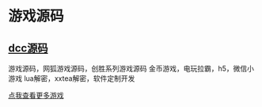 # 游戏源码
## [dcc源码](https://source.cddcc.org)
游戏源码，网狐游戏源码，创胜系列游戏源码
金币游戏，电玩拉霸，h5，微信小游戏
lua解密，xxtea解密，软件定制开发

[点我查看更多游戏](https://source.cddcc.org)
